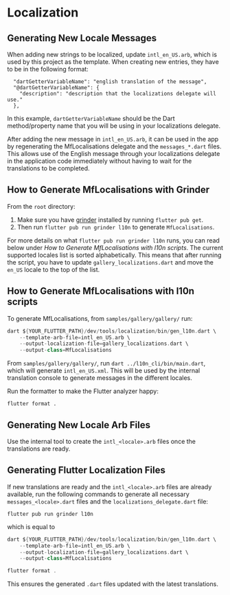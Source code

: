 # Localization

## Generating New Locale Messages

When adding new strings to be localized, update `intl_en_US.arb`, which
is used by this project as the template. When creating new entries, they
have to be in the following format:

```arb
  "dartGetterVariableName": "english translation of the message",
  "@dartGetterVariableName": {
    "description": "description that the localizations delegate will use."
  },
```

In this example, `dartGetterVariableName` should be the Dart method/property
name that you will be using in your localizations delegate.

After adding the new message in `intl_en_US.arb`, it can be used in the app by
regenerating the MfLocalisations delegate and the `messages_*.dart` files.
This allows use of the English message through your localizations delegate in
the application code immediately without having to wait for the translations
to be completed.

## How to Generate MfLocalisations with Grinder

From the `root` directory:
1. Make sure you have [grinder](https://pub.dev/packages/grinder) installed by
running `flutter pub get`.
2. Then run `flutter pub run grinder l10n` to generate `MfLocalisations`.

For more details on what `flutter pub run grinder l10n` runs, you can read below
under *How to Generate MfLocalisations with l10n scripts*. The current
supported locales list is sorted alphabetically. This means that after running
the script, you have to update `gallery_localizations.dart` and move the `en_US`
locale to the top of the list.

## How to Generate MfLocalisations with l10n scripts
To generate MfLocalisations, from `samples/gallery/gallery/` run:

```dart
dart ${YOUR_FLUTTER_PATH}/dev/tools/localization/bin/gen_l10n.dart \
    --template-arb-file=intl_en_US.arb \
    --output-localization-file=gallery_localizations.dart \
    --output-class=MfLocalisations
```

From `samples/gallery/gallery/`, run `dart ../l10n_cli/bin/main.dart`, which
will generate `intl_en_US.xml`. This will be used by the internal translation
console to generate messages in the different locales.

Run the formatter to make the Flutter analyzer happy:
```
flutter format .
```

## Generating New Locale Arb Files

Use the internal tool to create the `intl_<locale>.arb` files once the
translations are ready.

## Generating Flutter Localization Files

If new translations are ready and the `intl_<locale>.arb` files are already
available, run the following commands to generate all necessary
`messages_<locale>.dart` files and the `localizations_delegate.dart` file:

```
flutter pub run grinder l10n
```

which is equal to

```dart
dart ${YOUR_FLUTTER_PATH}/dev/tools/localization/bin/gen_l10n.dart \
    --template-arb-file=intl_en_US.arb \
    --output-localization-file=gallery_localizations.dart \
    --output-class=MfLocalisations

flutter format .
```

This ensures the generated `.dart` files updated with the latest translations.

